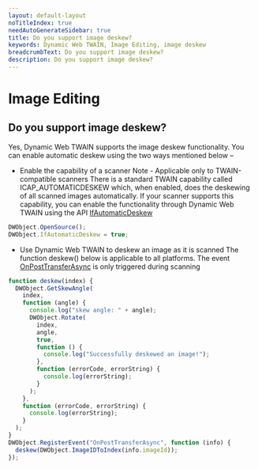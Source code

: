 ```yaml
---
layout: default-layout
noTitleIndex: true
needAutoGenerateSidebar: true
title: Do you support image deskew?
keywords: Dynamic Web TWAIN, Image Editing, image deskew
breadcrumbText: Do you support image deskew?
description: Do you support image deskew?
---
```


# Image Editing

## Do you support image deskew?

Yes, Dynamic Web TWAIN supports the image deskew functionality. You can enable automatic deskew using the two ways mentioned below –

- Enable the capability of a scanner
  Note - Applicable only to TWAIN-compatible scanners
  There is a standard TWAIN capability called ICAP_AUTOMATICDESKEW which, when enabled, does the deskewing of all scanned images automatically. If your scanner supports this capability, you can enable the functionality through Dynamic Web TWAIN using the API <a href="https://www.dynamsoft.com/web-twain/docs/info/api/WebTwain_Acquire.html?ver=latest#ifautomaticdeskew" target="_blank">IfAutomaticDeskew</a>

```javascript
DWObject.OpenSource();
DWObject.IfAutomaticDeskew = true;
```

- Use Dynamic Web TWAIN to deskew an image as it is scanned
  The function deskew() below is applicable to all platforms. The event <a href="https://www.dynamsoft.com/web-twain/docs/info/api/WebTwain_Acquire.html?ver=latest#onposttransferasync" target="_blank">OnPostTransferAsync</a> is only triggered during scanning

```javascript
function deskew(index) {
  DWObject.GetSkewAngle(
    index,
    function (angle) {
      console.log("skew angle: " + angle);
      DWObject.Rotate(
        index,
        angle,
        true,
        function () {
          console.log("Successfully deskewed an image!");
        },
        function (errorCode, errorString) {
          console.log(errorString);
        }
      );
    },
    function (errorCode, errorString) {
      console.log(errorString);
    }
  );
}
DWObject.RegisterEvent("OnPostTransferAsync", function (info) {
  deskew(DWObject.ImageIDToIndex(info.imageId));
});
```
